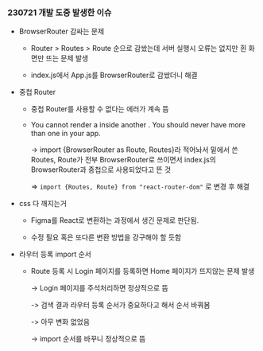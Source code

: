 ### 230721 개발 도중 발생한 이슈

- BrowserRouter 감싸는 문제
  
  - Router > Routes > Route 순으로 감쌌는데 서버 실행시 오류는 없지만 흰 화면만 뜨는 문제 발생
  
  - index.js에서 App.js를 BrowserRouter로 감쌌더니 해결

- 중첩 Router
  
  - 중첩 Router를 사용할 수 없다는 에러가 계속 뜸
  
  - You cannot render a <Router> inside another <Router>. You should never have more than one in your app.
    
    -> import {BrowserRouter as Route, Routes}라 적어놔서 밑에서 쓴 Routes, Route가 전부 BrowserRouter로 쓰이면서 index.js의 BrowserRouter과 중첩으로 사용되었다고 뜬 것
    
    => `import {Routes, Route} from "react-router-dom"` 로 변경 후 해결

- css 다 깨지는거
  
  - Figma를 React로 변환하는 과정에서 생긴 문제로 판단됨.
  
  - 수정 필요 혹은 또다른 변환 방법을 강구해야 할 듯함

- 라우터 등록 import 순서
  
  - Route 등록 시 Login 페이지를 등록하면 Home 페이지가 뜨지않는 문제 발생
    
    -> Login 페이지를 주석처리하면 정상적으로 뜸
    
    -> 검색 결과 라우터 등록 순서가 중요하다고 해서 순서 바꿔봄
    
    -> 아무 변화 없었음
    
    -> import 순서를 바꾸니 정상적으로 뜸


